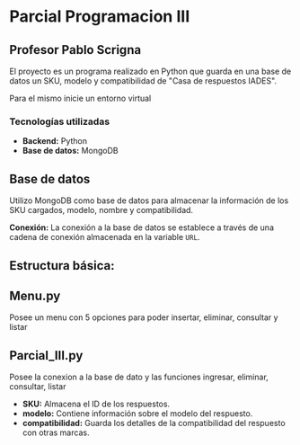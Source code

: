 # Parcial Programacion III 
## Profesor Pablo Scrigna

El proyecto es un programa realizado en Python que guarda en una base de datos un SKU, modelo y compatibilidad de "Casa de respuestos IADES".

Para el mismo inicie un entorno virtual 

### Tecnologías utilizadas
* **Backend:** Python
* **Base de datos:** MongoDB

## Base de datos 
Utilizo MongoDB como base de datos para almacenar la información de los SKU cargados, modelo, nombre y compatibilidad.

**Conexión:**
La conexión a la base de datos se establece a través de una cadena de conexión almacenada en la variable `URL`. 

## Estructura básica:

## Menu.py
Posee un menu con 5 opciones para poder insertar, eliminar, consultar y listar

## Parcial_III.py
Posee la conexion a la base de dato y las funciones ingresar, eliminar, consultar, listar

* **SKU:** Almacena el ID de los respuestos.
* **modelo:** Contiene información sobre el modelo del respuesto.
* **compatibilidad:** Guarda los detalles de la compatibilidad del respuesto con otras marcas.



